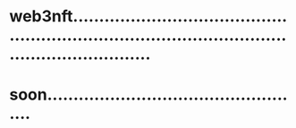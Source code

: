 # web3nft.........................................................................................................................
# soon..................................................
